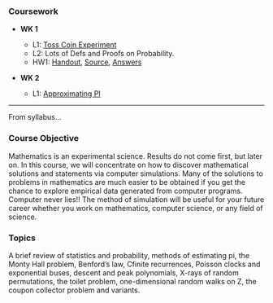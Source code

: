 
### Coursework
- **WK 1**
  - L1: [Toss Coin Experiment](src%2Fwk1%2Ftoss_coin.mlx)
  - L2: Lots of Defs and Proofs on Probability.
  - HW1: [Handout](src%2Fhw1%2Fhandout%2FHW1.pdf), [Source](src%2Fhw1), [Answers](src%2Fhw1%2Ftex%2Fhw1.pdf)

- **WK 2**
  - L1: [Approximating PI](src%2Fwk2%2Fl3.ipynb)

[//]: # (  - L2: )
[//]: # (  - HW2: [Handout]&#40;src%2Fhw1%2Fhandout%2FHW1.pdf&#41;, [Source]&#40;src%2Fhw1&#41;, [Answers]&#40;src%2Fhw1%2Ftex%2Fhw1.pdf&#41;)

---
From syllabus...
### Course Objective
Mathematics is an experimental science. Results do not come first, but later on. In
this course, we will concentrate on how to discover mathematical solutions and statements via computer simulations. Many of the solutions to problems in mathematics
are much easier to be obtained if you get the chance to explore empirical data generated from computer programs. Computer never lies!! The method of simulation
will be useful for your future career whether you work on mathematics, computer
science, or any field of science.

### Topics
A brief review of statistics and probability, methods of estimating pi, the Monty Hall
problem, Benford’s law, Cfinite recurrences, Poisson clocks and exponential buses,
descent and peak polynomials, X-rays of random permutations, the toilet problem,
one-dimensional random walks on Z, the coupon collector problem and variants.
